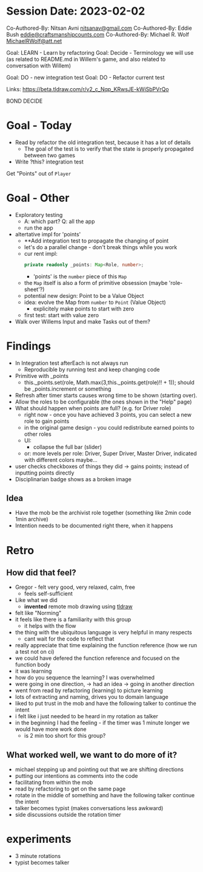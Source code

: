 # Session Date: 2023-02-02
Co-Authored-By: Nitsan Avni <nitsanav@gmail.com>
Co-Authored-By: Eddie Bush <eddie@craftsmanshipcounts.com>
Co-Authored-By: Michael R. Wolf <MichaelRWolf@att.net>

Goal: LEARN - Learn by refactoring 
Goal: Decide - Terminology we will use (as related to README.md in Willem's game, and also related to conversation with Willem)

Goal: DO - new integration test
Goal: DO - Refactor current test

Links:
https://beta.tldraw.com/r/v2_c_Nqp_KRwsJE-kWiSbPVrQo

BOND
DECIDE

# Goal - Today
- Read by refactor the old integration test, because it has a lot of details
    - The goal of the test is to verify that the state is properly propagated between two games
- Write ?this? integration test

Get "Points" out of `Player`

# Goal - Other
- Exploratory testing
    - A: which part? Q: all the app
    - run the app
- altertative impl for 'points'
    - **Add integration test to propagate the changing of point
    - let's do a parallel change - don't break things while you work
    - cur
    rent impl:
        ```ts
        private readonly _points: Map<Role, number>;
        ```
        - 'points' is the `number` piece of this `Map`
    - the `Map` itself is also a form of primitive obsession (maybe 'role-sheet'?)
    - potential new design: Point to be a Value Object
    - idea: evolve the Map from `number` to `Point` (Value Object)
        - explicitely make points to start with zero
    - first test: start with value zero
- Walk over Willems Input and make Tasks out of them?

# Findings 
- In Integration test afterEach is not always run
    - Reproducible by running test and keep changing code     
- Primitive with _points
    - this._points.set(role, Math.max(3,this._points.get(role)!! + 1)); should be _points.increment or something
- Refresh after timer starts causes wrong time to be shown (starting over).
- Allow the roles to be configurable (the ones shown in the "Help" page)
- What should happen when points are full? (e.g. for Driver role)
    - right now - once you have achieved 3 points, you can select a new role to gain points
    - in the original game design - you could redistribute earned points to other roles
    - UI:
        - collapse the full bar (slider)
    - or: more levels per role: Driver, Super Driver, Master Driver, indicated with different colors maybe...
- user checks checkboxes of things they did -> gains points; instead of inputting points directly
- Disciplinarian badge shows as a broken image

## Idea
- Have the mob be the archivist role together (something like 2min code 1min archive)
- Intention needs to be documented right there, when it happens



# Retro

## How did that feel?
- Gregor - felt very good, very relaxed, calm, free
    - feels self-sufficient
- Like what we did
    - **invented** remote mob drawing using [tldraw](https://beta.tldraw.com/r/v2_c_Nqp_KRwsJE-kWiSbPVrQo)
- felt like "Norming"
- it feels like there is a familiarity with this group
    - it helps with the flow
- the thing with the ubiquitous language is very helpful in many respects
    - cant wait for the code to reflect that
- really appreciate that time explaining the function reference (how we run a test not on ci)
- we could have defered the function reference and focused on the function body
- it was learning
- how do you sequence the learning? I was overwhelmed
- were going in one direction, -> had an idea -> going in another direction
- went from read by refactoring (learning) to picture learning
- lots of extracting and naming, drives you to domain language
- liked to put trust in the mob and have the following talker to continue the intent
- i felt like i just needed to be heard in my rotation as talker
- in the beginning I had the feeling - if the timer was 1 minute longer we would have more work done
    - is 2 min too short for this group?

## What worked well, we want to do more of it?
- michael stepping up and pointing out that we are shifting directions
- putting our intentions as comments into the code
- facilitating from within the mob
- read by refactoring to get on the same page
- rotate in the middle of something and have the following talker continue the intent
- talker becomes typist (makes conversations less awkward)
- side discussions outside the rotation timer

# experiments
- 3 minute rotations
- typist becomes talker
